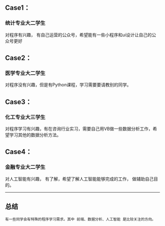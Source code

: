 ## Case1：
### 统计专业大二学生
对程序有兴趣， 有自己运营的公众号，希望能有一些小程序和ui设计让自己的公众号更好 

## Case2：
### 医学专业大二学生
对程序没有兴趣，但是有Python课程，学习需要要请教别的同学。
## Case3：
### 化工专业大三学生
对程序学习有兴趣，有在咨询行业实习，需要自己用VB做一些数据分析工作，希望学习其他的数据分析方法。

## Case4：
### 金融专业大二学生 
 对人工智能有兴趣， 有了解，希望了解人工智能能够完成的工作， 做辅助自己目的。

---

## 总结
    有一些同学会有特殊的程序学习需求。其中 前端、数据分析、人工智能 是比较关注的方向。
